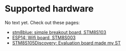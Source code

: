 # Supported hardware

No text yet. Check out these pages:

  * [stm8blue: simple breakout board, STM8S103](hardware/stm8blue.md)
  * [ESP14: Wifi board, STM8S003](hardware/esp14.md)
  * [STM8S105Discovery: Evaluation board made my ST](hardware/stm8sdiscovery.md)
